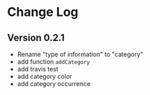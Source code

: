 # Change Log

## Version 0.2.1

* Rename "type of information" to "category"
* add function `addCategory`
* add travis test
* add category color
* add category occurrence

